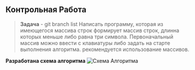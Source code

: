 ## Контрольная Работа

> **Задача** - git branch list
Написать программу, которая из имеющегося массива строк формирует
массив строк, длинна которых меньше либо равна три символа.
Первоначальный массив можно ввести с клавиатуры либо задать на старте выполнения алгоритма.
рекомендуется использование массивов.

**Разработана схема алгоритма**
![Схема Алгоритма](algorytm.png)
